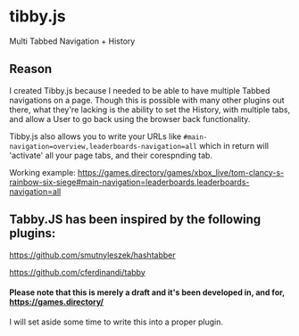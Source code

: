 # tibby.js
Multi Tabbed Navigation + History

## Reason

I created Tibby.js because I needed to be able to have multiple Tabbed navigations on a page. Though this is possible with many other plugins out there, what they're lacking is the ability to set the History, with multiple tabs, and allow a User to go back using the browser back functionality.

Tibby.js also allows you to write your URLs like `#main-navigation=overview,leaderboards-navigation=all` which in return will 'activate' all your page tabs, and their corespnding tab.

Working example: https://games.directory/games/xbox_live/tom-clancy-s-rainbow-six-siege#main-navigation=leaderboards,leaderboards-navigation=all

## Tabby.JS has been inspired by the following plugins:

https://github.com/smutnyleszek/hashtabber

https://github.com/cferdinandi/tabby

#### Please note that this is merely a draft and it's been developed in, and for, https://games.directory/
I will set aside some time to write this into a proper plugin.
